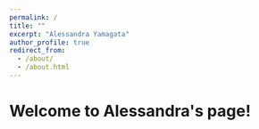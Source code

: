 ```yaml
---
permalink: /
title: ""
excerpt: "Alessandra Yamagata"
author_profile: true
redirect_from: 
  - /about/
  - /about.html
---
```



# Welcome to Alessandra's page!

  
  
